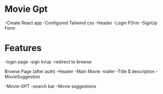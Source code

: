 
# Movie Gpt

-Create React app
-Configured Tailwind css
-Header
-Login FOrm
-SignUp Form

# Features

-login page
    -sign in/up
    -redirect to browse

Browse Page (after auth)
    -Header
    -Main Movie
        -trailer
        -Title $ description
        -MovieSuggestion

-Movie-GPT
    -search bar
    -Movie suggestions            
